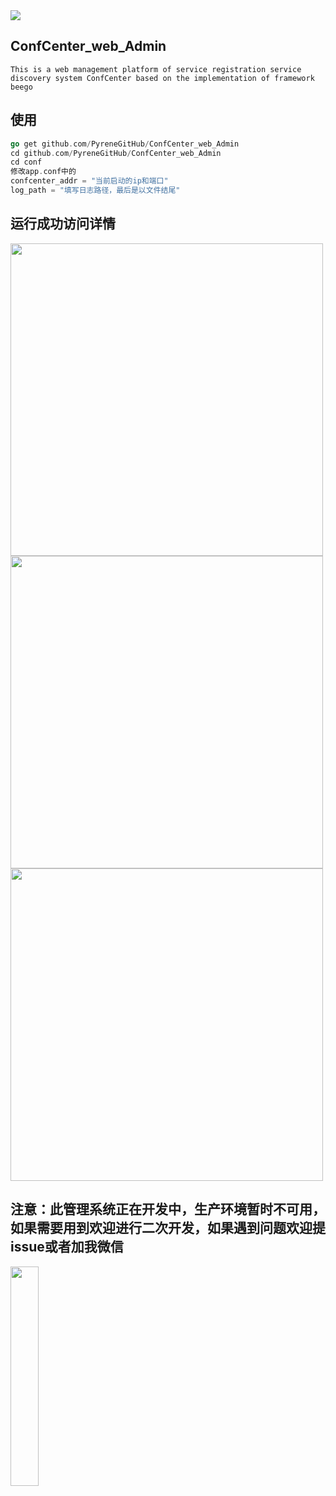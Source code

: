 <img src='https://github.com/PyreneGitHub/ConfCenter_web_Admin/blob/master/png/logo.png div align=center;  width = 50% height = 50%'/>



## ConfCenter_web_Admin

```
This is a web management platform of service registration service discovery system ConfCenter based on the implementation of framework beego
```



## 使用

```go
go get github.com/PyreneGitHub/ConfCenter_web_Admin
cd github.com/PyreneGitHub/ConfCenter_web_Admin
cd conf
修改app.conf中的
confcenter_addr = "当前启动的ip和端口"
log_path = "填写日志路径，最后是以文件结尾"
```



## 运行成功访问详情

<img src='https://github.com/PyreneGitHub/ConfCenter_web_Admin/blob/master/png/home_page.png' align='center' style=' width:500px;height:200 px'/>

<img src='https://github.com/PyreneGitHub/ConfCenter_web_Admin/blob/master/png/quick.png' align='center' style=' width:500px;height:100 px'/>

<img src='https://github.com/PyreneGitHub/ConfCenter_web_Admin/blob/master/png/all.png' align='center' style=' width:500px;height:200 px'/>



## 注意：此管理系统正在开发中，生产环境暂时不可用，如果需要用到欢迎进行二次开发，如果遇到问题欢迎提issue或者加我微信

<img src='https://github.com/PyreneGitHub/ConfCenter_web_Admin/blob/master/png/%E5%BE%AE%E4%BF%A1%E5%9B%BE%E7%89%87.jpg' div align=center; width = 30% height = 30%/>





